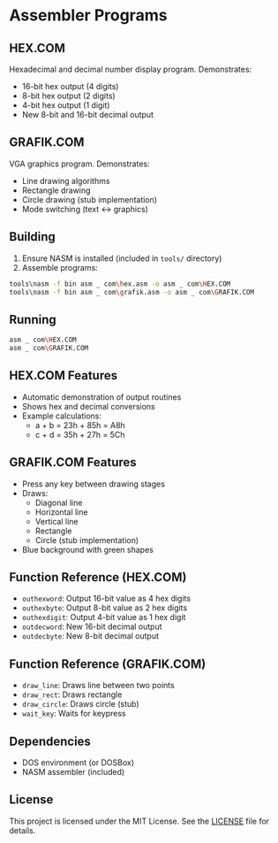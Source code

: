 # Assembler Programs

## HEX.COM
Hexadecimal and decimal number display program. Demonstrates:
- 16-bit hex output (4 digits)
- 8-bit hex output (2 digits)
- 4-bit hex output (1 digit)
- New 8-bit and 16-bit decimal output

## GRAFIK.COM
VGA graphics program. Demonstrates:
- Line drawing algorithms
- Rectangle drawing
- Circle drawing (stub implementation)
- Mode switching (text ↔ graphics)

## Building
1. Ensure NASM is installed (included in `tools/` directory)
2. Assemble programs:
```bash
tools\nasm -f bin asm _ com\hex.asm -o asm _ com\HEX.COM
tools\nasm -f bin asm _ com\grafik.asm -o asm _ com\GRAFIK.COM
```

## Running
```bash
asm _ com\HEX.COM
asm _ com\GRAFIK.COM
```

## HEX.COM Features
- Automatic demonstration of output routines
- Shows hex and decimal conversions
- Example calculations: 
  - a + b = 23h + 85h = A8h
  - c + d = 35h + 27h = 5Ch

## GRAFIK.COM Features
- Press any key between drawing stages
- Draws:
  - Diagonal line
  - Horizontal line
  - Vertical line
  - Rectangle
  - Circle (stub implementation)
- Blue background with green shapes

## Function Reference (HEX.COM)
- `outhexword`: Output 16-bit value as 4 hex digits
- `outhexbyte`: Output 8-bit value as 2 hex digits
- `outhexdigit`: Output 4-bit value as 1 hex digit
- `outdecword`: New 16-bit decimal output
- `outdecbyte`: New 8-bit decimal output

## Function Reference (GRAFIK.COM)
- `draw_line`: Draws line between two points
- `draw_rect`: Draws rectangle
- `draw_circle`: Draws circle (stub)
- `wait_key`: Waits for keypress

## Dependencies
- DOS environment (or DOSBox)
- NASM assembler (included)

## License

This project is licensed under the MIT License. See the [LICENSE](LICENSE) file for details.
